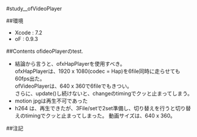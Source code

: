#study__ofVideoPlayer

##環境
*	Xcode : 7.2
*	oF : 0.9.3

##Contents
ofideoPlayerのtest.

*	結論から言うと、ofxHapPlayerを使用すべき。  
	ofxHapPlayerは、1920 x 1080(codec = Hap)を6file同時に走らせても60fps出た。  
	ofVideoPlayerは、640 x 360で6fileでもきつい。  
	さらに、update()し続けないと、changeのtimingでクッと止まってしまう。  
*	motion jpgは再生不可であった
*	h264 は、再生できたが、3File/setで2set準備し、切り替えを行うと切り替えのtimingでクッと止まってしまった。
	動画サイズは、640 x 360。


##注記

